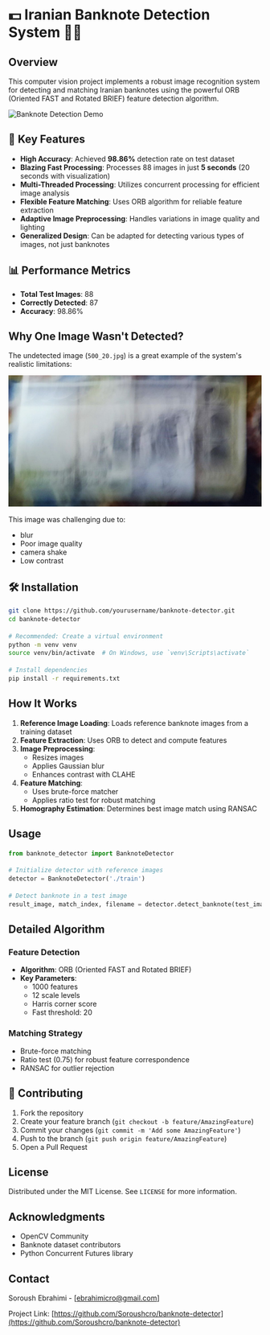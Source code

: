 # 💵 Iranian Banknote Detection System 🕵️‍♀️

## Overview

This computer vision project implements a robust image recognition system for detecting and matching Iranian banknotes using the powerful ORB (Oriented FAST and Rotated BRIEF) feature detection algorithm.

![Banknote Detection Demo](demo.gif)

## 🚀 Key Features

- **High Accuracy**: Achieved **98.86%** detection rate on test dataset
- **Blazing Fast Processing**: Processes 88 images in just **5 seconds** (20 seconds with visualization)
- **Multi-Threaded Processing**: Utilizes concurrent processing for efficient image analysis
- **Flexible Feature Matching**: Uses ORB algorithm for reliable feature extraction
- **Adaptive Image Preprocessing**: Handles variations in image quality and lighting
- **Generalized Design**: Can be adapted for detecting various types of images, not just banknotes

## 📊 Performance Metrics

- **Total Test Images**: 88
- **Correctly Detected**: 87
- **Accuracy**: 98.86%

## Why One Image Wasn't Detected?

The undetected image (`500_20.jpg`) is a great example of the system's realistic limitations:

![Undetected Image](test/500_20.jpg)

This image was challenging due to:
- blur
- Poor image quality
- camera shake
- Low contrast

## 🛠 Installation

```bash
git clone https://github.com/yourusername/banknote-detector.git
cd banknote-detector

# Recommended: Create a virtual environment
python -m venv venv
source venv/bin/activate  # On Windows, use `venv\Scripts\activate`

# Install dependencies
pip install -r requirements.txt
```

## How It Works

1. **Reference Image Loading**: Loads reference banknote images from a training dataset
2. **Feature Extraction**: Uses ORB to detect and compute features
3. **Image Preprocessing**: 
   - Resizes images
   - Applies Gaussian blur
   - Enhances contrast with CLAHE
4. **Feature Matching**: 
   - Uses brute-force matcher
   - Applies ratio test for robust matching
5. **Homography Estimation**: Determines best image match using RANSAC

## Usage

```python
from banknote_detector import BanknoteDetector

# Initialize detector with reference images
detector = BanknoteDetector('./train')

# Detect banknote in a test image
result_image, match_index, filename = detector.detect_banknote(test_image)
```

## Detailed Algorithm

### Feature Detection
- **Algorithm**: ORB (Oriented FAST and Rotated BRIEF)
- **Key Parameters**:
  - 1000 features
  - 12 scale levels
  - Harris corner score
  - Fast threshold: 20

### Matching Strategy
- Brute-force matching
- Ratio test (0.75) for robust feature correspondence
- RANSAC for outlier rejection

## 🌟 Contributing

1. Fork the repository
2. Create your feature branch (`git checkout -b feature/AmazingFeature`)
3. Commit your changes (`git commit -m 'Add some AmazingFeature'`)
4. Push to the branch (`git push origin feature/AmazingFeature`)
5. Open a Pull Request

## License

Distributed under the MIT License. See `LICENSE` for more information.

## Acknowledgments

- OpenCV Community
- Banknote dataset contributors
- Python Concurrent Futures library

## Contact

Soroush Ebrahimi - [ebrahimicro@gmail.com]

Project Link: [https://github.com/Soroushcro/banknote-detector](https://github.com/Soroushcro/banknote-detector)